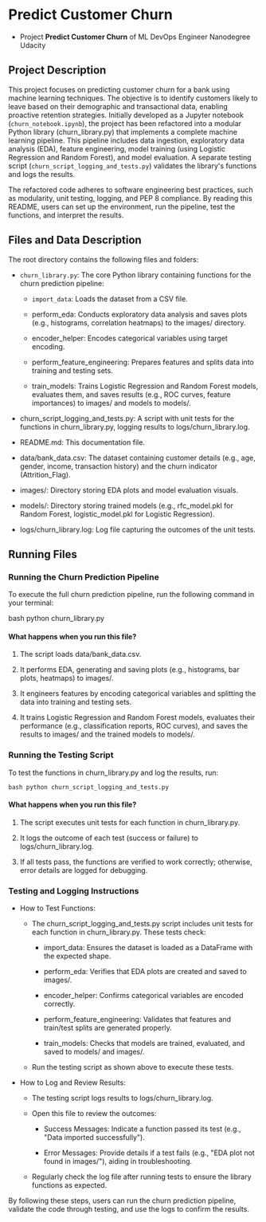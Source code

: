 # Predict Customer Churn


- Project **Predict Customer Churn** of ML DevOps Engineer Nanodegree Udacity

## Project Description
This project focuses on predicting customer churn for a bank using machine learning techniques. The objective is to identify customers likely to leave based on their demographic and transactional data, enabling proactive retention strategies. Initially developed as a Jupyter notebook (`churn_notebook.ipynb`), the project has been refactored into a modular Python library (churn_library.py) that implements a complete machine learning pipeline. This pipeline includes data ingestion, exploratory data analysis (EDA), feature engineering, model training (using Logistic Regression and Random Forest), and model evaluation. A separate testing script (`churn_script_logging_and_tests.py`) validates the library's functions and logs the results.

The refactored code adheres to software engineering best practices, such as modularity, unit testing, logging, and PEP 8 compliance. By reading this README, users can set up the environment, run the pipeline, test the functions, and interpret the results.

## Files and Data Description

The root directory contains the following files and folders:

- `churn_library.py`: The core Python library containing functions for the churn prediction pipeline:
    - `import_data`: Loads the dataset from a CSV file.

    - perform_eda: Conducts exploratory data analysis and saves plots (e.g., histograms, correlation heatmaps) to the images/ directory.

    - encoder_helper: Encodes categorical variables using target encoding.

    - perform_feature_engineering: Prepares features and splits data into training and testing sets.

    - train_models: Trains Logistic Regression and Random Forest models, evaluates them, and saves results (e.g., ROC curves, feature importances) to images/ and models to models/.

- churn_script_logging_and_tests.py: A script with unit tests for the functions in churn_library.py, logging results to logs/churn_library.log.

- README.md: This documentation file.

- data/bank_data.csv: The dataset containing customer details (e.g., age, gender, income, transaction history) and the churn indicator (Attrition_Flag).

- images/: Directory storing EDA plots and model evaluation visuals.

- models/: Directory storing trained models (e.g., rfc_model.pkl for Random Forest, logistic_model.pkl for Logistic Regression).

- logs/churn_library.log: Log file capturing the outcomes of the unit tests.

## Running Files

### Running the Churn Prediction Pipeline
To execute the full churn prediction pipeline, run the following command in your terminal:

bash
python churn_library.py

#### What happens when you run this file?
1. The script loads data/bank_data.csv.

2. It performs EDA, generating and saving plots (e.g., histograms, bar plots, heatmaps) to images/.

3. It engineers features by encoding categorical variables and splitting the data into training and testing sets.

4. It trains Logistic Regression and Random Forest models, evaluates their performance (e.g., classification reports, ROC curves), and saves the results to images/ and the trained models to models/.

### Running the Testing Script
To test the functions in churn_library.py and log the results, run:


```bash python churn_script_logging_and_tests.py```

#### What happens when you run this file?
1. The script executes unit tests for each function in churn_library.py.

2. It logs the outcome of each test (success or failure) to logs/churn_library.log.

3. If all tests pass, the functions are verified to work correctly; otherwise, error details are logged for debugging.

### Testing and Logging Instructions
- How to Test Functions:
    - The churn_script_logging_and_tests.py script includes unit tests for each function in churn_library.py. These tests check:
        - import_data: Ensures the dataset is loaded as a DataFrame with the expected shape.

        - perform_eda: Verifies that EDA plots are created and saved to images/.

        - encoder_helper: Confirms categorical variables are encoded correctly.

        - perform_feature_engineering: Validates that features and train/test splits are generated properly.

        - train_models: Checks that models are trained, evaluated, and saved to models/ and images/.

    - Run the testing script as shown above to execute these tests.

- How to Log and Review Results:
    - The testing script logs results to logs/churn_library.log.

    - Open this file to review the outcomes:
        - Success Messages: Indicate a function passed its test (e.g., "Data imported successfully").

        - Error Messages: Provide details if a test fails (e.g., "EDA plot not found in images/"), aiding in troubleshooting.

    - Regularly check the log file after running tests to ensure the library functions as expected.

By following these steps, users can run the churn prediction pipeline, validate the code through testing, and use the logs to confirm the results.




